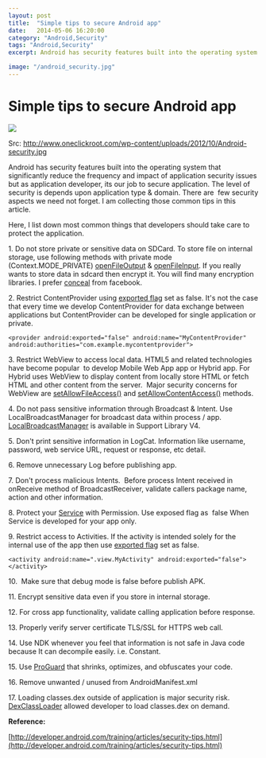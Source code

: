 ```yaml
---
layout: post
title:  "Simple tips to secure Android app"
date:   2014-05-06 16:20:00
category: "Android,Security"
tags: "Android,Security"
excerpt: Android has security features built into the operating system that significantly reduce the frequency and impact of application security issues but as application developer, its our job to secure application. The level of security is depends upon application type &amp; domain. There are &nbsp;few security aspects we need not forget. I am collecting those common tips in this article.

image: "/android_security.jpg"
---
```


# Simple tips to secure Android app


![][1]

Src: http://www.oneclickroot.com/wp-content/uploads/2012/10/Android-security.jpg

Android has security features built into the operating system that significantly reduce the frequency and impact of application security issues but as application developer, its our job to secure application. The level of security is depends upon application type &amp; domain. There are &nbsp;few security aspects we need not forget. I am collecting those common tips in this article.

Here, I list down most common things that developers should take care to protect the application.

1\. Do not store private or sensitive data on SDCard. To store file on internal storage, use following methods with private mode (Context.MODE_PRIVATE) [openFileOutput][2] &amp; [openFileInput][3]. If you really wants to store data in sdcard then encrypt it. You will find many encryption libraries. I prefer [conceal][4] from facebook. &nbsp;&nbsp;&nbsp; 

2\. Restrict ContentProvider using [exported flag][5] set as false. It's not the case that every time we develop ContentProvider for data exchange between applications but ContentProvider can be developed for single application or private.

	<provider android:exported="false" android:name="MyContentProvider" android:authorities="com.example.mycontentprovider">

3\. Restrict WebView to access local data. HTML5 and related technologies have become popular &nbsp;to develop Mobile Web App app or Hybrid app. For Hybrid uses WebView to display content from locally store HTML or fetch HTML and other content from the server. &nbsp;Major security concerns for WebView are [setAllowFileAccess()][6] and [setAllowContentAccess()][7] methods.

4\. Do not pass sensitive information through Broadcast &amp; Intent. Use LocalBroadcastManager for broadcast data within process / app. [LocalBroadcastManager][8] is available in Support Library V4.

5\. Don't print sensitive information in LogCat. Information like username, password, web service URL, request or response, etc detail.

6\. Remove unnecessary Log before publishing app.

7\. Don't process malicious Intents. &nbsp;Before process Intent received in onReceive method of BroadcastReceiver, validate callers package name, action and other information.

8\. Protect your [Service][9] with Permission. Use exposed flag as &nbsp;false When Service is developed for your app only.

9\. Restrict access to Activities. If the activity is intended solely for the internal use of the app then use [exported flag][10] set as false.

	<activity android:name=".view.MyActivity" android:exported="false"> </activity>

10\. &nbsp;Make sure that debug mode is false before publish APK.    

11\. Encrypt sensitive data even if you store in internal storage.  

12\. For cross app functionality, validate calling application before response.   

13\. Properly verify server certificate TLS/SSL for HTTPS web call.  

14\. Use NDK whenever you feel that information is not safe in Java code because It can decompile easily. i.e. Constant.  

15\. Use [ProGuard][11] that shrinks, optimizes, and obfuscates your code.  

16\. Remove unwanted / unused <user-permission> from AndroidManifest.xml  
  
17\. Loading classes.dex outside of application is major security risk. [DexClassLoader][12] allowed developer to load classes.dex on demand.

**Reference:**

[http://developer.android.com/training/articles/security-tips.html](http://developer.android.com/training/articles/security-tips.html)

[1]: http://www.oneclickroot.com/wp-content/uploads/2012/10/Android-security.jpg
[2]: http://developer.android.com/reference/android/content/Context.html#openFileOutput%28java.lang.String,%20int%29
[3]: http://developer.android.com/reference/android/content/Context.html#openFileInput%28java.lang.String%29
[4]: https://github.com/facebook/conceal
[5]: http://developer.android.com/guide/topics/manifest/provider-element.html#exported
[6]: http://developer.android.com/reference/android/webkit/WebSettings.html#setAllowFileAccess%28boolean%29
[7]: http://developer.android.com/reference/android/webkit/WebSettings.html#setAllowContentAccess%28boolean%29
[8]: http://developer.android.com/reference/android/support/v4/content/LocalBroadcastManager.html
[9]: http://developer.android.com/guide/topics/manifest/service-element.html
[10]: http://developer.android.com/guide/topics/manifest/activity-element.html#exported
[11]: http://developer.android.com/tools/help/proguard.html
[12]: http://developer.android.com/reference/dalvik/system/DexClassLoader.html
